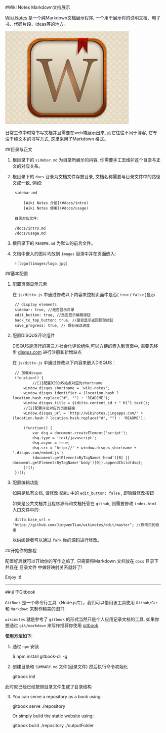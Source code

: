 #Wiki Notes Markdown文档展示

[Wiki Notes](http://wikinotes.jingapps.com/) 是一个纯Markdown文档展示程序, 一个用于展示你的说明文档、电子书、代码片段、ideas等的地方。

![logo](images/logo.jpg)

日常工作中时常书写文档并且需要在web端展示出来, 而它往往不同于博客, 它专注于纯文本的书写方式, 这里采用了Markdown 格式。

##目录与正文

1. 根目录下的 `sidebar.md` 为目录所展示的内容, 你需要手工去维护这个目录与正文的对应关系。

2. 根目录下的 `docs` 目录为文档文件存放目录, 文档名称需要与目录文件中的路径文成一致, 例如:

		sidebar.md 
		
			[Wiki Notes 介绍](#docs/intro)
			[Wiki Notes 使用](#docs/usage)
			
		目录对应文件:
		
		/docs/intro.md
		/docs/usage.md
	
3. 根目录下的 `README.md` 为默认的前言文件。

4. 文档中嵌入的图片均放到 `images` 目录中并在页面嵌入:

		![logo](images/logo.jpg)

##基本配置

1. 配置页面显示元素

	在 `js/ditto.js` 中通过修改以下内容来控制页面中是否( `true` / `false` )显示
	
		// display elements
	    sidebar: true, //是否显示目录
	    edit_button: true, //是否显示编辑按钮
	    back_to_top_button: true, //是否显示返回顶部按钮
	    save_progress: true, // 保存阅读进度
	  
2. 配置DISQUS评论组件

	DISQUS是流行的第三方社会化评论组件,可以方便的嵌入到页面中, 需要先移步 [disqus.com](https://disqus.com/) 进行注册和新增站点
	
	在 `js/ditto.js` 中通过修改以下内容来嵌入DISQUS：
	
		// 加载disqus
        (function() {
        		//[1]配置DISQUS站点对应的shortname
            window.disqus_shortname = 'wiki-notes';
            window.disqus_identifier = (location.hash ? location.hash.replace("#", "") : 'READEME');
            window.disqus_title = $(ditto.content_id + " h1").text();
            //[2]配置评论对应的页面链接
            window.disqus_url = 'http://wikinotes.jingapps.com/' + (location.hash ? location.hash.replace("#", "") : 'README');

            (function() {
                var dsq = document.createElement('script');
                dsq.type = 'text/javascript';
                dsq.async = true;
                dsq.src = 'http://' + window.disqus_shortname + '.disqus.com/embed.js';
                (document.getElementsByTagName('head')[0] || document.getElementsByTagName('body')[0]).appendChild(dsq);
            })();
        })();		

3. 配置编辑功能

	如果是私有文档, 请修改 `配置1` 中的 `edit_button: false` , 即隐藏修改按钮
	
	如果是公共文档并且程序源码和文档托管在 `github`, 则需要修改 `index.html` 入口文件中的:
	
		ditto.base_url = "https://github.com/JingwenTian/wikinotes/edit/master"; //修改页的链接
		
	以供阅读者可以通过 `fork` 你的源码进行修改。
	
##开始你的旅程

配置好后就可以开始你的写作之旅了, 只需要将Markdown 文档放在 `docs` 目录下并且在 目录文件 中做好映射关系就好了!

Enjoy it!

---

##关于Gitbook

`GitBook` 是一个命令行工具（Node.js库），我们可以借用该工具使用 `Github/Git` 和 `Markdown` 来制作精美的图书.

`wikinotes` 就是参考了 `gitbook` 的形式当然只是个人应用记录文档的工具. 如果你想通过 `git/markdown` 来写作推荐你使用 [gitbook](https://github.com/GitbookIO/gitbook) 

**使用方法如下:**

1. 通过 `npm` 安装

	$ npm install gitbook-cli -g
	
2. 创建目录和 `SUMMARY.md` 文件(目录文件) 然后执行命令初始化
	
	gitbook init

此时就已经已经按照目录文件生成了目录结构

3. You can serve a repository as a book using:

	gitbook serve ./repository
	
   Or simply build the static website using:
   
   	gitbook build ./repository ./outputFolder

		
